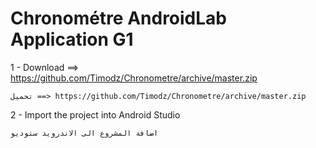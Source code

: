 # Chronométre AndroidLab Application G1

1 - Download ==> https://github.com/Timodz/Chronometre/archive/master.zip

    تحميل ==> https://github.com/Timodz/Chronometre/archive/master.zip

2 - Import the project into Android Studio  

    اضافة المشروع الى الاندرويد ستوديو
        
